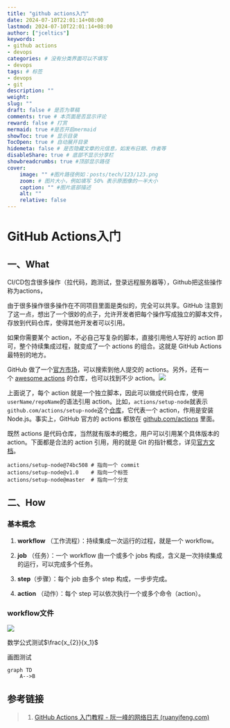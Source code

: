 ```yaml
---
title: "github actions入门"
date: 2024-07-10T22:01:14+08:00
lastmod: 2024-07-10T22:01:14+08:00
author: ["jceltics"]
keywords: 
- github actions
- devops
categories: # 没有分类界面可以不填写
- devops
tags: # 标签
- devops
- git
description: ""
weight:
slug: ""
draft: false # 是否为草稿
comments: true # 本页面是否显示评论
reward: false # 打赏
mermaid: true #是否开启mermaid
showToc: true # 显示目录
TocOpen: true # 自动展开目录
hidemeta: false # 是否隐藏文章的元信息，如发布日期、作者等
disableShare: true # 底部不显示分享栏
showbreadcrumbs: true #顶部显示路径
cover:
    image: "" #图片路径例如：posts/tech/123/123.png
    zoom: # 图片大小，例如填写 50% 表示原图像的一半大小
    caption: "" #图片底部描述
    alt: ""
    relative: false
---
```


# GitHub Actions入门

## 一、What

CI/CD包含很多操作（拉代码，跑测试，登录远程服务器等），Github把这些操作称为actions，

由于很多操作很多操作在不同项目里面是类似的，完全可以共享。GitHub 注意到了这一点，想出了一个很妙的点子，允许开发者把每个操作写成独立的脚本文件，存放到代码仓库，使得其他开发者可以引用。

如果你需要某个 action，不必自己写复杂的脚本，直接引用他人写好的 action 即可，整个持续集成过程，就变成了一个 actions 的组合。这就是 GitHub Actions 最特别的地方。

GitHub 做了一个[官方市场](https://github.com/marketplace?type=actions)，可以搜索到他人提交的 actions。另外，还有一个 [awesome actions](https://github.com/sdras/awesome-actions) 的仓库，也可以找到不少 action。![](https://www.wangbase.com/blogimg/asset/201909/bg2019091105.jpg)

上面说了，每个 action 就是一个独立脚本，因此可以做成代码仓库，使用`userName/repoName`的语法引用 action。比如，`actions/setup-node`就表示`github.com/actions/setup-node`这个[仓库](https://github.com/actions/setup-node)，它代表一个 action，作用是安装 Node.js。事实上，GitHub 官方的 actions 都放在 [github.com/actions](https://github.com/actions) 里面。

既然 actions 是代码仓库，当然就有版本的概念，用户可以引用某个具体版本的 action。下面都是合法的 action 引用，用的就是 Git 的指针概念，详见[官方文档](https://help.github.com/en/articles/about-actions#versioning-your-action)。

```shell
actions/setup-node@74bc508 # 指向一个 commit
actions/setup-node@v1.0    # 指向一个标签
actions/setup-node@master  # 指向一个分支
```

## 二、How

### 基本概念

1. **workflow** （工作流程）：持续集成一次运行的过程，就是一个 workflow。

2. **job** （任务）：一个 workflow 由一个或多个 jobs 构成，含义是一次持续集成的运行，可以完成多个任务。

3. **step**（步骤）：每个 job 由多个 step 构成，一步步完成。

4. **action** （动作）：每个 step 可以依次执行一个或多个命令（action）。

### workflow文件

![](/img/dlam.png)

数学公式测试$\frac{x_{2}}{x_1}$

画图测试

```mermaid
graph TD
    A-->B
```

## 参考链接

> 1. [GitHub Actions 入门教程 - 阮一峰的网络日志 (ruanyifeng.com)](https://www.ruanyifeng.com/blog/2019/09/getting-started-with-github-actions.html)
